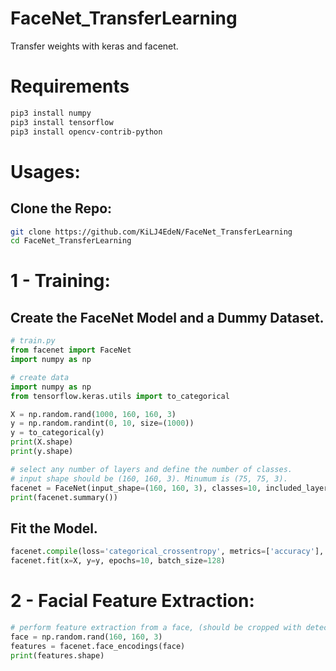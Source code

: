 # FaceNet_TransferLearning
Transfer weights with keras and facenet.

# Requirements
```bash
pip3 install numpy
pip3 install tensorflow
pip3 install opencv-contrib-python
```

# Usages:

## Clone the Repo:
```bash
git clone https://github.com/KiLJ4EdeN/FaceNet_TransferLearning
cd FaceNet_TransferLearning
```

# 1 - Training:

## Create the FaceNet Model and a Dummy Dataset.
```python
# train.py
from facenet import FaceNet
import numpy as np

# create data
import numpy as np
from tensorflow.keras.utils import to_categorical

X = np.random.rand(1000, 160, 160, 3)
y = np.random.randint(0, 10, size=(1000))
y = to_categorical(y)
print(X.shape)
print(y.shape)

# select any number of layers and define the number of classes.
# input shape should be (160, 160, 3). Minumum is (75, 75, 3).
facenet = FaceNet(input_shape=(160, 160, 3), classes=10, included_layers=1)
print(facenet.summary())
```

## Fit the Model.
```python
facenet.compile(loss='categorical_crossentropy', metrics=['accuracy'], optimizer='adam')
facenet.fit(x=X, y=y, epochs=10, batch_size=128)
```


# 2 - Facial Feature Extraction:
```python
# perform feature extraction from a face, (should be cropped with detection algorithms.)
face = np.random.rand(160, 160, 3)
features = facenet.face_encodings(face)
print(features.shape)
```
